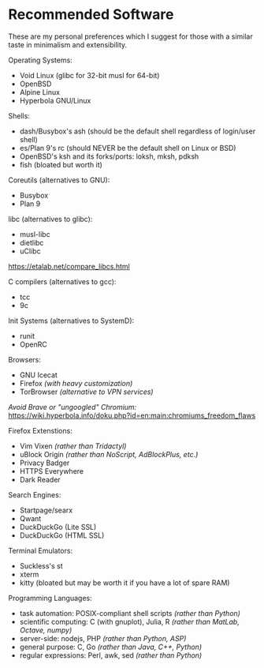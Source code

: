 # Recommended Software
These are my personal preferences which I suggest for those with a similar taste in minimalism and extensibility.

Operating Systems:
* Void Linux (glibc for 32-bit musl for 64-bit)
* OpenBSD
* Alpine Linux
* Hyperbola GNU/Linux

Shells:
* dash/Busybox's ash (should be the default shell regardless of login/user shell)
* es/Plan 9's rc (should NEVER be the default shell on Linux or BSD)
* OpenBSD's ksh and its forks/ports: loksh, mksh, pdksh
* fish (bloated but worth it)

Coreutils (alternatives to GNU):
* Busybox
* Plan 9

libc (alternatives to glibc):
* musl-libc
* dietlibc
* uClibc

https://etalab.net/compare_libcs.html

C compilers (alternatives to gcc):
* tcc
* 9c

Init Systems (alternatives to SystemD):
* runit
* OpenRC

Browsers:
* GNU Icecat
* Firefox *(with heavy customization)*
* TorBrowser *(alternative to VPN services)*

*Avoid Brave or "ungoogled" Chromium:*
https://wiki.hyperbola.info/doku.php?id=en:main:chromiums_freedom_flaws

Firefox Extenstions:
* Vim Vixen *(rather than Tridactyl)*
* uBlock Origin *(rather than NoScript, AdBlockPlus, etc.)*
* Privacy Badger
* HTTPS Everywhere
* Dark Reader

Search Engines:
* Startpage/searx
* Qwant
* DuckDuckGo (Lite SSL)
* DuckDuckGo (HTML SSL)

Terminal Emulators:
* Suckless's st
* xterm
* kitty (bloated but may be worth it if you have a lot of spare RAM)

Programming Languages:
* task automation: POSIX-compliant shell scripts *(rather than Python)*
* scientific computing: C (with gnuplot), Julia, R *(rather than MatLab, Octave, numpy)*
* server-side: nodejs, PHP *(rather than Python, ASP)*
* general purpose: C, Go *(rather than Java, C++, Python)*
* regular expressions: Perl, awk, sed *(rather than Python)*

